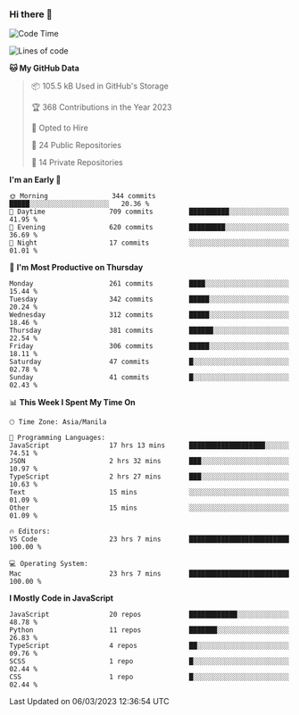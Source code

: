 ### Hi there 👋

<!--START_SECTION:waka-->
![Code Time](http://img.shields.io/badge/Code%20Time-131%20hrs%2058%20mins-blue)

![Lines of code](https://img.shields.io/badge/From%20Hello%20World%20I%27ve%20Written-8.2%20million%20lines%20of%20code-blue)

**🐱 My GitHub Data** 

> 📦 105.5 kB Used in GitHub's Storage 
 > 
> 🏆 368 Contributions in the Year 2023
 > 
> 💼 Opted to Hire
 > 
> 📜 24 Public Repositories 
 > 
> 🔑 14 Private Repositories 
 > 
**I'm an Early 🐤** 

```text
🌞 Morning                344 commits         █████░░░░░░░░░░░░░░░░░░░░   20.36 % 
🌆 Daytime                709 commits         ██████████░░░░░░░░░░░░░░░   41.95 % 
🌃 Evening                620 commits         █████████░░░░░░░░░░░░░░░░   36.69 % 
🌙 Night                  17 commits          ░░░░░░░░░░░░░░░░░░░░░░░░░   01.01 % 
```
📅 **I'm Most Productive on Thursday** 

```text
Monday                   261 commits         ████░░░░░░░░░░░░░░░░░░░░░   15.44 % 
Tuesday                  342 commits         █████░░░░░░░░░░░░░░░░░░░░   20.24 % 
Wednesday                312 commits         █████░░░░░░░░░░░░░░░░░░░░   18.46 % 
Thursday                 381 commits         ██████░░░░░░░░░░░░░░░░░░░   22.54 % 
Friday                   306 commits         █████░░░░░░░░░░░░░░░░░░░░   18.11 % 
Saturday                 47 commits          █░░░░░░░░░░░░░░░░░░░░░░░░   02.78 % 
Sunday                   41 commits          █░░░░░░░░░░░░░░░░░░░░░░░░   02.43 % 
```


📊 **This Week I Spent My Time On** 

```text
🕑︎ Time Zone: Asia/Manila

💬 Programming Languages: 
JavaScript               17 hrs 13 mins      ███████████████████░░░░░░   74.51 % 
JSON                     2 hrs 32 mins       ███░░░░░░░░░░░░░░░░░░░░░░   10.97 % 
TypeScript               2 hrs 27 mins       ███░░░░░░░░░░░░░░░░░░░░░░   10.63 % 
Text                     15 mins             ░░░░░░░░░░░░░░░░░░░░░░░░░   01.09 % 
Other                    15 mins             ░░░░░░░░░░░░░░░░░░░░░░░░░   01.09 % 

🔥 Editors: 
VS Code                  23 hrs 7 mins       █████████████████████████   100.00 % 

💻 Operating System: 
Mac                      23 hrs 7 mins       █████████████████████████   100.00 % 
```

**I Mostly Code in JavaScript** 

```text
JavaScript               20 repos            ████████████░░░░░░░░░░░░░   48.78 % 
Python                   11 repos            ███████░░░░░░░░░░░░░░░░░░   26.83 % 
TypeScript               4 repos             ██░░░░░░░░░░░░░░░░░░░░░░░   09.76 % 
SCSS                     1 repo              █░░░░░░░░░░░░░░░░░░░░░░░░   02.44 % 
CSS                      1 repo              █░░░░░░░░░░░░░░░░░░░░░░░░   02.44 % 
```




 Last Updated on 06/03/2023 12:36:54 UTC
<!--END_SECTION:waka-->

